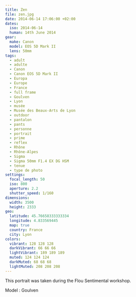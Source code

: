 ```yaml
---
title: Zen
file: zen.jpg
date: 2014-06-14 17:06:00 +02:00
dates:
  iso: 2014-06-14
  human: 14th June 2014
gear:
  make: Canon
  model: EOS 5D Mark II
  lens: 50mm
tags:
  - adult
  - adulte
  - Canon
  - Canon EOS 5D Mark II
  - Europa
  - Europe
  - France
  - full frame
  - Goulven
  - Lyon
  - musée
  - Musée des Beaux-Arts de Lyon
  - outdoor
  - pantalon
  - pants
  - personne
  - portrait
  - prime
  - reflex
  - Rhône
  - Rhône-Alpes
  - Sigma
  - Sigma 50mm F1.4 EX DG HSM
  - tenue
  - type de photo
settings:
  focal_length: 50
  iso: 800
  aperture: 2.2
  shutter_speed: 1/160
dimensions:
  width: 3500
  height: 2333
geo:
  latitude: 45.76658333333334
  longitude: 4.833569445
  map: true
  country: France
  city: Lyon
colors:
  vibrant: 128 128 128
  darkVibrant: 66 66 66
  lightVibrant: 189 189 189
  muted: 124 124 124
  darkMuted: 68 68 68
  lightMuted: 208 208 208
---
```


This portrait was taken during the Flou Sentimental workshop.

Model : Goulven
